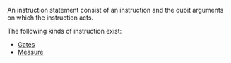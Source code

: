 An instruction statement consist of an instruction and the qubit arguments on which the instruction acts.

The following kinds of instruction exist:

- [Gates](../instructions/gates.md)
- [Measure](../instructions/measure.md)
